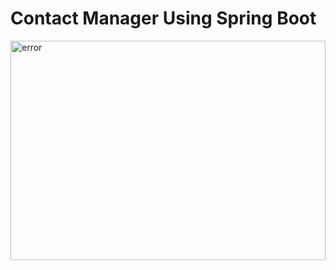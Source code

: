 <h1>Contact Manager Using Spring Boot</h1>
<img width="100%" height="30%" src="https://github.com/mokal2002/Contact-Manager-Using-Spring/blob/0f9ed3d25d01fa80dd4328fdd39f0be77b9c7a49/Contact%20Manager%20Application%20Using%20Spring%20Boot%20webm.webm" alt="error" />
